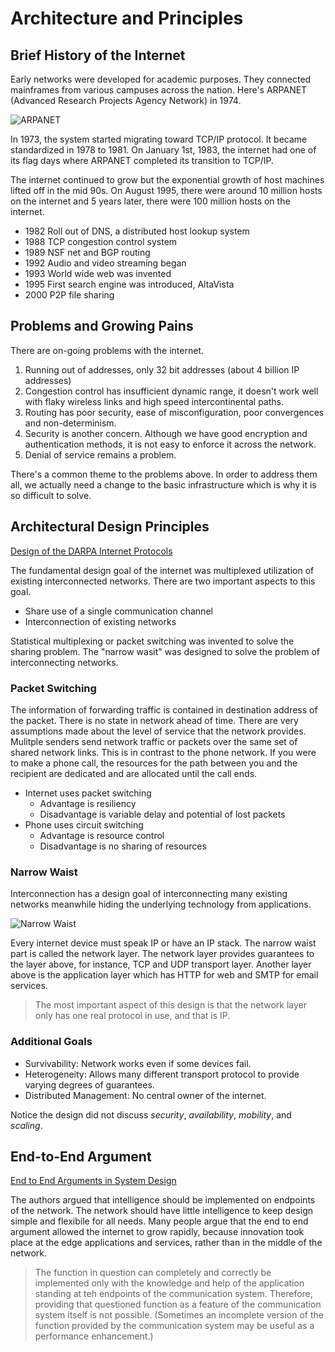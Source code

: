 # Architecture and Principles

## Brief History of the Internet

Early networks were developed for academic purposes. They connected mainframes from various campuses
across the nation. Here's ARPANET (Advanced Research Projects Agency Network) in 1974.

![ARPANET](https://upload.wikimedia.org/wikipedia/commons/thumb/0/00/Arpanet_1974.svg/1280px-Arpanet_1974.svg.png)

In 1973, the system started migrating toward TCP/IP protocol. It became standardized in 1978 to 1981.
On January 1st, 1983, the internet had one of its flag days where ARPANET completed its transition 
to TCP/IP. 

The internet continued to grow but the exponential growth of host machines lifted off in the mid 90s.
On August 1995, there were around 10 million hosts on the internet and 5 years later, there were
100 million hosts on the internet. 

- 1982 Roll out of DNS, a distributed host lookup system
- 1988 TCP congestion control system
- 1989 NSF net and BGP routing
- 1992 Audio and video streaming began
- 1993 World wide web was invented
- 1995 First search engine was introduced, AltaVista
- 2000 P2P file sharing

## Problems and Growing Pains

There are on-going problems with the internet.

1. Running out of addresses, only 32 bit addresses (about 4 billion IP addresses)
2. Congestion control has insufficient dynamic range, it doesn't work well with flaky wireless links
  and high speed intercontinental paths.
3. Routing has poor security, ease of misconfiguration, poor convergences and non-determinism.
4. Security is another concern. Although we have good encryption and authentication methods, it is
  not easy to enforce it across the network.
5. Denial of service remains a problem.

There's a common theme to the problems above. In order to address them all, we actually need a
change to the basic infrastructure which is why it is so difficult to solve.

## Architectural Design Principles

[Design of the DARPA Internet Protocols](http://ccr.sigcomm.org/archive/1995/jan95/ccr-9501-clark.pdf)

The fundamental design goal of the internet was multiplexed utilization of existing interconnected
networks. There are two important aspects to this goal. 

- Share use of a single communication channel
- Interconnection of existing networks

Statistical multiplexing or packet switching was invented to solve the sharing problem. The "narrow
wasit" was designed to solve the problem of interconnecting networks.

### Packet Switching

The information of forwarding traffic is contained in destination address of the packet. There is no
state in network ahead of time. There are very assumptions made about the level of service that the
network provides. Mulitple senders send network traffic or packets over the same set of shared
network links. This is in contrast to the phone network. If you were to make a phone call, the
resources for the path between you and the recipient are dedicated and are allocated until the call
ends.

- Internet uses packet switching
  - Advantage is resiliency
  - Disadvantage is variable delay and potential of lost packets
- Phone uses circuit switching
  - Advantage is resource control
  - Disadvantage is no sharing of resources

### Narrow Waist

Interconnection has a design goal of interconnecting many existing networks meanwhile hiding the
underlying technology from applications.

![Narrow Waist](https://slideplayer.com/slide/7597601/25/images/6/Narrow+Waist+for+Internet+Hourglass.jpg)

Every internet device must speak IP or have an IP stack. The narrow waist part is called the network
layer. The network layer provides guarantees to the layer above, for instance, TCP and UDP transport
layer. Another layer above is the application layer which has HTTP for web and SMTP for email
services.

> The most important aspect of this design is that the network layer only has one real protocol in
> use, and that is IP.

### Additional Goals

- Survivability: Network works even if some devices fail.
- Heterogeneity: Allows many different transport protocol to provide varying degrees of guarantees.
- Distributed Management: No central owner of the internet.

Notice the design did not discuss *security*, *availability*, *mobility*, and *scaling*.

## End-to-End Argument

[End to End Arguments in System Design](https://dl.acm.org/doi/pdf/10.1145/357401.357402)

The authors argued that intelligence should be implemented on endpoints of the network. The network
should have little intelligence to keep design simple and flexibile for all needs. Many people argue
that the end to end argument allowed the internet to grow rapidly, because innovation took place at
the edge applications and services, rather than in the middle of the network.

> The function in question can completely and correctly be implemented only with the knowledge and
> help of the application standing at teh endpoints of the communication system. Therefore,
> providing that questioned function as a feature of the communication system itself is not
> possible. (Sometimes an incomplete version of the function provided by the communication system
> may be useful as a performance enhancement.)
